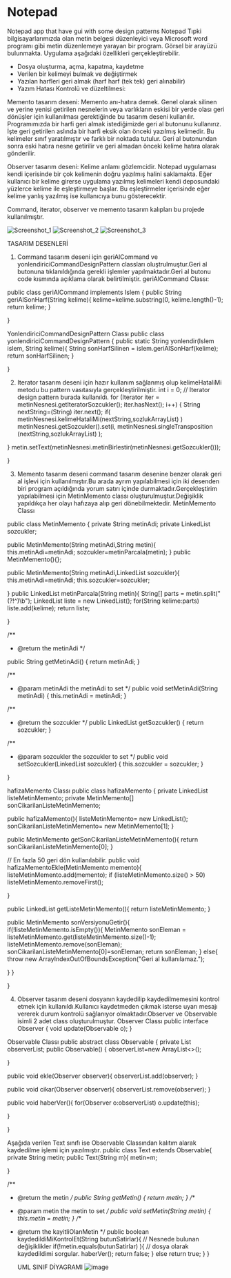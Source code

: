 # Notepad
Notepad app that have gui with some design patterns
Notepad
Tıpki bilgisayarlarımızda olan metin belgesi düzenleyici veya Microsoft word programı gibi metin düzenlemeye yarayan bir program. Görsel bir arayüzü bulunmakta.
Uygulama aşağıdaki özellikleri gerçekleştirebilir.

* Dosya oluşturma, açma, kapatma, kaydetme
* Verilen bir kelimeyi bulmak ve değiştirmek
* Yazılan harfleri geri almak (harf harf (tek tek) geri alınabilir)
* Yazım Hatası Kontrolü ve düzeltilmesi:

Memento tasarım deseni: Memento anı-hatıra demek. Genel olarak silinen ve yerine yenisi getirilen nesnelerin veya varlıkların eskisi bir yerde olası geri dönüşler için kullanılması gerektiğinde bu tasarım deseni kullanılır. Programımızda bir harfi geri almak istediğimizde geri al butonunu kullanırız. İşte geri getirilen aslında bir harfi eksik olan önceki yazılmış kelimedir. Bu kelimeler sınıf yaratılmıştır ve farklı bir noktada tutulur. Geri al butonundan sonra eski hatıra nesne getirilir ve geri almadan önceki kelime hatıra olarak gönderilir.

Observer tasarım deseni: Kelime anlamı gözlemcidir. Notepad uygulaması kendi içerisinde bir çok kelimenin doğru yazılmış halini saklamakta. Eğer kullanıcı bir kelime girerse uygulama yazılmış kelimeleri kendi deposundaki yüzlerce kelime ile eşleştirmeye başlar. Bu eşleştirmeler içerisinde eğer kelime yanlış yazılmış ise kullanıcıya bunu gösterecektir. 

Command, iterator, observer ve memento tasarım kalıpları bu projede kullanılmıştır.

![Screenshot_1](https://user-images.githubusercontent.com/78312646/159262621-134d2b99-2e64-46b7-a36f-5fb2747caef2.png)
![Screenshot_2](https://user-images.githubusercontent.com/78312646/159262623-a386236d-198c-49ec-baf4-ec3458e1903a.png)
![Screenshot_3](https://user-images.githubusercontent.com/78312646/159262630-6108add6-1f35-4260-a69b-b20b97fb709b.png)




TASARIM DESENLERİ
1)	Command tasarım deseni için geriAlCommand ve yonlendiriciCommandDesignPattern classları oluştrulmuştur.Geri al butonuna tıklanıldığında gerekli işlemler yapılmaktadır.Geri al butonu code kısmında açıklama olarak belirtilmiştir.
geriAlCommand Classı:

public class geriAlCommand implements Islem { public String geriAlSonHarf(String kelime){ kelime=kelime.substring(0, kelime.length()-1); return kelime;
}

}

YonlendiriciCommandDesignPattern Classı public class yonlendiriciCommandDesignPattern {
public static String yonlendir(Islem islem, String kelime){ String sonHarfSilinen = islem.geriAlSonHarf(kelime); return sonHarfSilinen;
}

}

2)	Iterator tasarım deseni için hazır kullanım sağlanmış olup kelimeHataliMi metodu bu pattern vasıtasıyla gerçekleştirilmiştir.
int i = 0;	// Iterator design pattern burada kullanıldı.
for (Iterator iter = metinNesnesi.getIteratorSozcukler(); iter.hasNext(); i++) { String nextString=(String) iter.next();
if( metinNesnesi.kelimeHataliMi(nextString,sozlukArrayList) ) metinNesnesi.getSozcukler().set(i, metinNesnesi.singleTransposition
(nextString,sozlukArrayList) );

}
metin.setText(metinNesnesi.metinBirlestir(metinNesnesi.getSozcukler()));
 
}


3)	Memento tasarım deseni command tasarım desenine benzer olarak geri al işlevi için kullanılmıştır.Bu arada ayrım yapılabilmesi için iki desenden biri program açıldığında yorum satırı içinde durmaktadır.Gerçekleştirim yapılabilmesi için MetinMemento classı oluşturulmuştur.Değişiklik yapıldıkça her olayı hafızaya alıp geri dönebilmektedir.
MetinMemento Classı

public class MetinMemento { private String metinAdi;
private LinkedList<String> sozcukler;


public MetinMemento(String metinAdi,String metin){ this.metinAdi=metinAdi; sozcukler=metinParcala(metin);
}
public MetinMemento(){};


public MetinMemento(String metinAdi,LinkedList<String> sozcukler){ this.metinAdi=metinAdi;
this.sozcukler=sozcukler;

}
public LinkedList<String> metinParcala(String metin){ String[] parts = metin.split("(?!^)\\b"); LinkedList<String> liste = new LinkedList<String>(); for(String kelime:parts) liste.add(kelime);
return liste;

}


/**
* @return the metinAdi
*/
 
public String getMetinAdi() { return metinAdi;
}


/**
* @param metinAdi the metinAdi to set
*/
public void setMetinAdi(String metinAdi) { this.metinAdi = metinAdi;
}


/**
* @return the sozcukler
*/
public LinkedList<String> getSozcukler() { return sozcukler;
}


/**
* @param sozcukler the sozcukler to set
*/
public void setSozcukler(LinkedList<String> sozcukler) { this.sozcukler = sozcukler;
}


}


hafizaMemento Classı
public class hafizaMemento {
private LinkedList<MetinMemento> listeMetinMemento; private MetinMemento[] sonCikarilanListeMetinMemento;
 
public hafizaMemento(){
listeMetinMemento= new LinkedList<MetinMemento>(); sonCikarilanListeMetinMemento= new MetinMemento[1];
}


public MetinMemento getSonCikarilanListeMetinMemento(){ return sonCikarilanListeMetinMemento[0];
}


// En fazla 50 geri dön kullanılabilir.
public void hafizaMementoEkle(MetinMemento memento){ listeMetinMemento.add(memento);
if (listeMetinMemento.size() > 50) listeMetinMemento.removeFirst();

}


public LinkedList<MetinMemento> getListeMetinMemento(){ return listeMetinMemento;
}


public MetinMemento sonVersiyonuGetir(){ if(!listeMetinMemento.isEmpty()){
MetinMemento sonEleman = listeMetinMemento.get(listeMetinMemento.size()-1);
listeMetinMemento.remove(sonEleman); sonCikarilanListeMetinMemento[0]=sonEleman; return sonEleman;
} else{
throw new ArrayIndexOutOfBoundsException("Geri al kullanılamaz.");


}
}
 
}


4)	Observer tasarım deseni dosyanın kaydedilip kaydedilmemesini kontrol etmek için kullanıldı.Kullanıcı kaydetmeden çıkmak isterse uyarı mesajı vererek durum kontrolü sağlanıyor olmaktadır.Observer ve Observable isimli 2 adet class oluşturulmuştur.
Observer Classı
public interface Observer { void update(Observable o);
}


Observable Classı
public abstract class Observable { private List<Observer> observerList; public Observable() {
observerList=new ArrayList<>();

}


public void ekle(Observer observer){ observerList.add(observer);
}


public void cikar(Observer observer){ observerList.remove(observer);
}


public void haberVer(){
for(Observer o:observerList) o.update(this);

}


}
 
Aşağıda verilen Text sınıfı ise Observable Classından kalıtım alarak kaydedilme işlemi için yazılmıştır. public class Text extends Observable{
private String metin; public Text(String m){
metin=m;

}


/**
* @return the metin
*/
public String getMetin() { return metin;
}
/**
* @param metin the metin to set
*/
public void setMetin(String metin) { this.metin = metin;
}
/**
* @return the kayitliOlanMetin
*/
public boolean kaydedildiMiKontrolEt(String butunSatirlar){ // Nesnede bulunan değişiklikler if(!metin.equals(butunSatirlar) ){ // dosya olarak kaydedildimi sorgular.
haberVer(); return false;
}
else return true;
}
}
  
 
  
  
  UML SINIF DİYAGRAMI
 ![image](https://user-images.githubusercontent.com/78312646/159261127-c4aff572-65ab-4a70-b8bd-f4701b3a7437.png)


